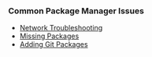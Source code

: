 ### Common Package Manager Issues
- [Network Troubleshooting](Network%20Troubleshooting.md)
- [Missing Packages](Finding%20Packages.md)
- [Adding Git Packages](Git%20Packages.md)